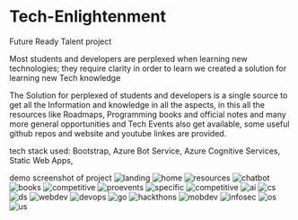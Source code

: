 # Tech-Enlightenment
Future Ready Talent project

Most students and developers are perplexed when learning new technologies; they require clarity in order to learn we created a solution for learning new Tech knowledge

The Solution for perplexed of students and developers is a single source to get all the Information and knowledge in all the aspects, in this all the resources like Roadmaps, Programming books and official notes and many more general opportunities and Tech Events also get available, some useful github repos and website and youtube linkes are provided.

tech stack used:
Bootstrap,
Azure Bot Service,
Azure Cognitive Services,
Static Web Apps,






demo screenshot of project
![landing](https://user-images.githubusercontent.com/87139133/207968586-e35cfcd0-b56b-4fcf-9f33-31fa7d17a1ae.png)
![home](https://user-images.githubusercontent.com/87139133/207968615-52240576-ccb5-46bb-a39e-a274d743e923.png)
![resources](https://user-images.githubusercontent.com/87139133/207968625-a909dfd3-4442-4c1c-b8b2-768c88f42525.png)
![chatbot](https://user-images.githubusercontent.com/87139133/207968631-c20d216f-8ca5-486a-b5bf-a3d9b9d5244f.png)
![books](https://user-images.githubusercontent.com/87139133/207968673-67922fd5-a8c1-4097-b733-d56afc8431e2.png)
![competitive ](https://user-images.githubusercontent.com/87139133/207968694-880d1799-415c-4a4a-9382-54b161e36b08.png)
![proevents](https://user-images.githubusercontent.com/87139133/207968721-b415f01b-1c27-446c-9ebd-70e8052d6ea9.png)
![specific ](https://user-images.githubusercontent.com/87139133/207968724-f30bf0f1-7087-4896-983a-d977a9636e85.png)
![competitive ](https://user-images.githubusercontent.com/87139133/207968914-8ed3d927-489d-4f97-8d04-b7c6f0810432.png)
![ai](https://user-images.githubusercontent.com/87139133/207968941-ca4c68bf-90dc-4696-9f9c-3c1f864dc29f.png)
![cs](https://user-images.githubusercontent.com/87139133/207968947-53d1dccf-3016-409e-b9fd-fe00c363e3cd.png)
![ds](https://user-images.githubusercontent.com/87139133/207968950-153c3752-22b8-40f4-b003-f67b86f10ea0.png)
![webdev](https://user-images.githubusercontent.com/87139133/207969040-659638a3-7c1a-460d-9cd4-59c08b0b7fdc.png)
![devops](https://user-images.githubusercontent.com/87139133/207968960-7bbf79ac-2ac3-4cf5-890f-448471c24027.png)
![go](https://user-images.githubusercontent.com/87139133/207968964-ec4cb002-67f8-4ce1-9e9b-910096083090.png)
![hackthons](https://user-images.githubusercontent.com/87139133/207968969-6fbb5c21-8704-4b6b-b95d-fe20737bd9d1.png)
![mobdev](https://user-images.githubusercontent.com/87139133/207968981-bff7e649-b84f-4c53-993c-91d4f42b0bb8.png)
![infosec](https://user-images.githubusercontent.com/87139133/207968974-3734552a-4a04-4eb0-a909-a6fa19345454.png)
![os](https://user-images.githubusercontent.com/87139133/207969023-d0137282-a491-40cc-aee7-65f338f164a5.png)
![us](https://user-images.githubusercontent.com/87139133/207969033-924d1c83-f8c3-4279-a2dc-e5255f313c01.png)
